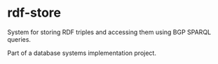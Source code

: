 # rdf-store
System for storing RDF triples and accessing them using BGP SPARQL queries.

Part of a database systems implementation project.
